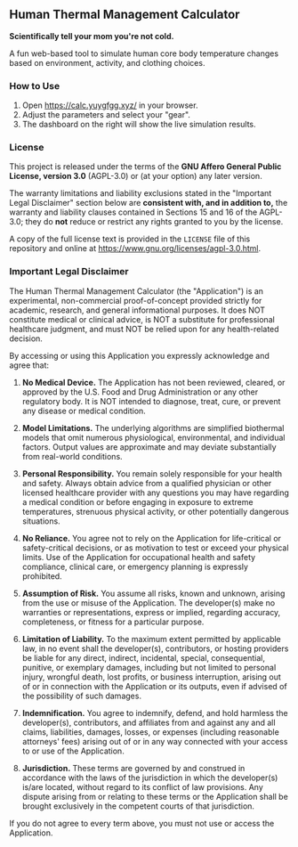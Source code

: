 ## Human Thermal Management Calculator

**Scientifically tell your mom you're not cold.**

A fun web-based tool to simulate human core body temperature changes based on environment, activity, and clothing choices.

### How to Use

1.  Open <https://calc.yuygfgg.xyz/> in your browser.
2.  Adjust the parameters and select your "gear".
3.  The dashboard on the right will show the live simulation results.

### License

This project is released under the terms of the **GNU Affero General Public License, version&nbsp;3.0** (AGPL-3.0) or (at your option) any later version.

The warranty limitations and liability exclusions stated in the "Important Legal Disclaimer" section below are **consistent with, and in addition to,** the warranty and liability clauses contained in Sections&nbsp;15 and&nbsp;16 of the AGPL-3.0; they do **not** reduce or restrict any rights granted to you by the license.

A copy of the full license text is provided in the `LICENSE` file of this repository and online at <https://www.gnu.org/licenses/agpl-3.0.html>.

### Important Legal Disclaimer

The Human Thermal Management Calculator (the "Application") is an experimental, non-commercial proof-of-concept provided strictly for academic, research, and general informational purposes. It does NOT constitute medical or clinical advice, is NOT a substitute for professional healthcare judgment, and must NOT be relied upon for any health-related decision.

By accessing or using this Application you expressly acknowledge and agree that:

1. **No Medical Device.** The Application has not been reviewed, cleared, or approved by the U.S. Food and Drug Administration or any other regulatory body. It is NOT intended to diagnose, treat, cure, or prevent any disease or medical condition.

2. **Model Limitations.** The underlying algorithms are simplified biothermal models that omit numerous physiological, environmental, and individual factors. Output values are approximate and may deviate substantially from real-world conditions.

3. **Personal Responsibility.** You remain solely responsible for your health and safety. Always obtain advice from a qualified physician or other licensed healthcare provider with any questions you may have regarding a medical condition or before engaging in exposure to extreme temperatures, strenuous physical activity, or other potentially dangerous situations.

4. **No Reliance.** You agree not to rely on the Application for life-critical or safety-critical decisions, or as motivation to test or exceed your physical limits. Use of the Application for occupational health and safety compliance, clinical care, or emergency planning is expressly prohibited.

5. **Assumption of Risk.** You assume all risks, known and unknown, arising from the use or misuse of the Application. The developer(s) make no warranties or representations, express or implied, regarding accuracy, completeness, or fitness for a particular purpose.

6. **Limitation of Liability.** To the maximum extent permitted by applicable law, in no event shall the developer(s), contributors, or hosting providers be liable for any direct, indirect, incidental, special, consequential, punitive, or exemplary damages, including but not limited to personal injury, wrongful death, lost profits, or business interruption, arising out of or in connection with the Application or its outputs, even if advised of the possibility of such damages.

7. **Indemnification.** You agree to indemnify, defend, and hold harmless the developer(s), contributors, and affiliates from and against any and all claims, liabilities, damages, losses, or expenses (including reasonable attorneys' fees) arising out of or in any way connected with your access to or use of the Application.

8. **Jurisdiction.** These terms are governed by and construed in accordance with the laws of the jurisdiction in which the developer(s) is/are located, without regard to its conflict of law provisions. Any dispute arising from or relating to these terms or the Application shall be brought exclusively in the competent courts of that jurisdiction.

If you do not agree to every term above, you must not use or access the Application.


